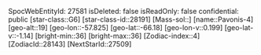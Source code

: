 ﻿---
location: [-66.18,-57.825,19]
type: Station
tags:
- astro/Star

---
SpocWebEntityId: 27581
isDeleted: false
isReadOnly: false
confidential: public
[star-class::G6]
[star-class-id::28191]
[Mass-sol::]
[name::Pavonis-4]
[geo-alt::19]
[geo-lon::-57.825]
[geo-lat::-66.18]
[geo-lon-v::0.199]
[geo-lat-v::-1.14]
[bright-min::36]
[bright-max::36]
[Zodiac-index::4]
[ZodiacId::28143]
[NextStarId::27509]

